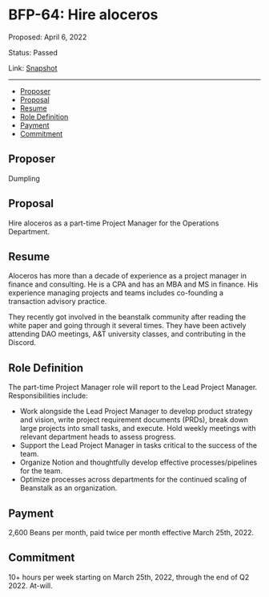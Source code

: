 # BFP-64: Hire aloceros

Proposed: April 6, 2022

Status: Passed

Link: [Snapshot](https://snapshot.org/#/beanstalkfarms.eth/proposal/0x408566de165bb99a99bf9fcab511e422a263b91ddd3c97bd59cf93d6f96c4130)

---

- [Proposer](#proposer)
- [Proposal](#proposal)
- [Resume](#resume)
- [Role Definition](#role-definition)
- [Payment](#payment)
- [Commitment](#commitment)

## Proposer

Dumpling

## Proposal

Hire aloceros as a part-time Project Manager for the Operations Department. 

## Resume

Aloceros has more than a decade of experience as a project manager in finance and consulting. He is a CPA and has an MBA and MS in finance. His experience managing projects and teams includes co-founding a transaction advisory practice.

They recently got involved in the beanstalk community after reading the white paper and going through it several times. They have been actively attending DAO meetings, A&T university classes, and contributing in the Discord.

## Role Definition

The part-time Project Manager role will report to the Lead Project Manager. Responsibilities include:

- Work alongside the Lead Project Manager to develop product strategy and vision, write project requirement documents (PRDs), break down large projects into small tasks, and execute. Hold weekly meetings with relevant department heads to assess progress.
- Support the Lead Project Manager in tasks critical to the success of the team.
- Organize Notion and thoughtfully develop effective processes/pipelines for the team.
- Optimize processes across departments for the continued scaling of Beanstalk as an organization.

## Payment

2,600 Beans per month, paid twice per month effective March 25th, 2022.

## Commitment

10+ hours per week starting on March 25th, 2022, through the end of Q2 2022. At-will.
